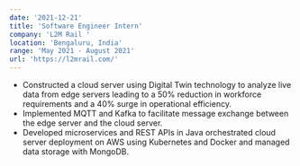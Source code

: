 ```yaml
---
date: '2021-12-21'
title: 'Software Engineer Intern'
company: 'L2M Rail '
location: 'Bengaluru, India'
range: 'May 2021 - August 2021'
url: 'https://l2mrail.com/'
---
```


- Constructed a cloud server using Digital Twin technology to analyze live data from edge servers leading to a 50% reduction in workforce requirements and a 40% surge in operational efficiency.
- Implemented MQTT and Kafka to facilitate message exchange between the edge server and the cloud server.
- Developed microservices and REST APIs in Java orchestrated cloud server deployment on AWS using Kubernetes and Docker and managed data storage with MongoDB.
